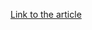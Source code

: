 [Link to the article](https://artemonsecurity.blogspot.de/2017/04/stuxnet-drivers-detailed-analysis.html)
